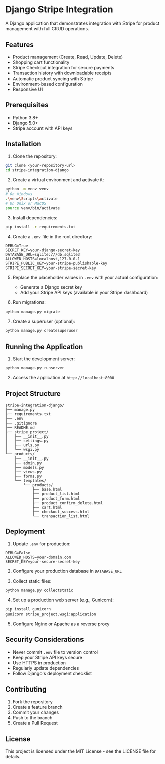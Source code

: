 # Django Stripe Integration

A Django application that demonstrates integration with Stripe for product management with full CRUD operations.

## Features

- Product management (Create, Read, Update, Delete)
- Shopping cart functionality
- Stripe Checkout integration for secure payments
- Transaction history with downloadable receipts
- Automatic product syncing with Stripe
- Environment-based configuration
- Responsive UI

## Prerequisites

- Python 3.8+
- Django 5.0+
- Stripe account with API keys

## Installation

1. Clone the repository:
```bash
git clone <your-repository-url>
cd stripe-integration-django
```

2. Create a virtual environment and activate it:
```bash
python -m venv venv
# On Windows
.\venv\Scripts\activate
# On Unix or MacOS
source venv/bin/activate
```

3. Install dependencies:
```bash
pip install -r requirements.txt
```

4. Create a `.env` file in the root directory:
```env
DEBUG=True
SECRET_KEY=your-django-secret-key
DATABASE_URL=sqlite:///db.sqlite3
ALLOWED_HOSTS=localhost,127.0.0.1
STRIPE_PUBLIC_KEY=your-stripe-publishable-key
STRIPE_SECRET_KEY=your-stripe-secret-key
```

5. Replace the placeholder values in `.env` with your actual configuration:
   - Generate a Django secret key
   - Add your Stripe API keys (available in your Stripe dashboard)

6. Run migrations:
```bash
python manage.py migrate
```

7. Create a superuser (optional):
```bash
python manage.py createsuperuser
```

## Running the Application

1. Start the development server:
```bash
python manage.py runserver
```

2. Access the application at `http://localhost:8000`

## Project Structure

```
stripe-integration-django/
├── manage.py
├── requirements.txt
├── .env
├── .gitignore
├── README.md
├── stripe_project/
│   ├── __init__.py
│   ├── settings.py
│   ├── urls.py
│   └── wsgi.py
└── products/
    ├── __init__.py
    ├── admin.py
    ├── models.py
    ├── views.py
    ├── forms.py
    └── templates/
        └── products/
            ├── base.html
            ├── product_list.html
            ├── product_form.html
            ├── product_confirm_delete.html
            ├── cart.html
            ├── checkout_success.html
            └── transaction_list.html
```

## Deployment

1. Update `.env` for production:
```env
DEBUG=False
ALLOWED_HOSTS=your-domain.com
SECRET_KEY=your-secure-secret-key
```

2. Configure your production database in `DATABASE_URL`

3. Collect static files:
```bash
python manage.py collectstatic
```

4. Set up a production web server (e.g., Gunicorn):
```bash
pip install gunicorn
gunicorn stripe_project.wsgi:application
```

5. Configure Nginx or Apache as a reverse proxy

## Security Considerations

- Never commit `.env` file to version control
- Keep your Stripe API keys secure
- Use HTTPS in production
- Regularly update dependencies
- Follow Django's deployment checklist

## Contributing

1. Fork the repository
2. Create a feature branch
3. Commit your changes
4. Push to the branch
5. Create a Pull Request

## License

This project is licensed under the MIT License - see the LICENSE file for details.
